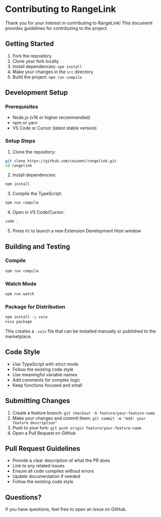 # Contributing to RangeLink

Thank you for your interest in contributing to RangeLink! This document provides guidelines for contributing to the project.

## Getting Started

1. Fork the repository
2. Clone your fork locally
3. Install dependencies: `npm install`
4. Make your changes in the `src` directory
5. Build the project: `npm run compile`

## Development Setup

### Prerequisites

- Node.js (v16 or higher recommended)
- npm or yarn
- VS Code or Cursor (latest stable version)

### Setup Steps

1. Clone the repository:

```bash
git clone https://github.com/couimet/rangelink.git
cd rangelink
```

2. Install dependencies:

```bash
npm install
```

3. Compile the TypeScript:

```bash
npm run compile
```

4. Open in VS Code/Cursor:

```bash
code .
```

5. Press `F5` to launch a new Extension Development Host window

## Building and Testing

### Compile

```bash
npm run compile
```

### Watch Mode

```bash
npm run watch
```

### Package for Distribution

```bash
npm install -g vsce
vsce package
```

This creates a `.vsix` file that can be installed manually or published to the marketplace.

## Code Style

- Use TypeScript with strict mode
- Follow the existing code style
- Use meaningful variable names
- Add comments for complex logic
- Keep functions focused and small

## Submitting Changes

1. Create a feature branch: `git checkout -b feature/your-feature-name`
2. Make your changes and commit them: `git commit -m "Add: your feature description"`
3. Push to your fork: `git push origin feature/your-feature-name`
4. Open a Pull Request on GitHub

## Pull Request Guidelines

- Provide a clear description of what the PR does
- Link to any related issues
- Ensure all code compiles without errors
- Update documentation if needed
- Follow the existing code style

## Questions?

If you have questions, feel free to open an issue on GitHub.
